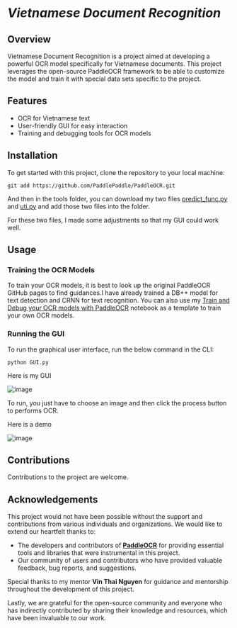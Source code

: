 # **_Vietnamese Document Recognition_**

## Overview
Vietnamese Document Recognition is a project aimed at developing a powerful OCR model specifically for Vietnamese documents. This project leverages the open-source PaddleOCR framework to be able to customize the model and train it with special data sets specific to the project.

## Features
- OCR for Vietnamese text
- User-friendly GUI for easy interaction
- Training and debugging tools for OCR models

## Installation
To get started with this project, clone the repository to your local machine: 
```
git add https://github.com/PaddlePaddle/PaddleOCR.git
```

And then in the tools folder, you can download my two files [predict_func.py](https://github.com/minhhoang2705/Vietnamese-Document-Recognition/blob/main/predict_func.py) and [uti.py](https://github.com/minhhoang2705/Vietnamese-Document-Recognition/blob/main/uti.py) and add those two files into the folder. 

For these two files, I made some adjustments so that my GUI could work well.

## Usage
### Training the OCR Models
To train your OCR models, it is best to look up the original PaddleOCR GitHub pages to find guidances.I have already trained a DB++ model for text detection and CRNN for text recognition. You can also use my [Train and Debug your OCR models with PaddleOCR](https://github.com/minhhoang2705/Vietnamese-Document-Recognition/blob/main/Train_and_Debug_Your_OCR_Models_with_PaddleOCR.ipynb) notebook as a template to train your own OCR models.

### Running the GUI
To run the graphical user interface, run the below command in the CLI:
```
python GUI.py
```
Here is my GUI

![image](https://github.com/minhhoang2705/Vietnamese-Document-Recognition/assets/86783160/f8e0c3cd-c246-4304-9c86-a86b5340efb6)

To run, you just have to choose an image and then click the process button to performs OCR.

Here is a demo

![image](https://github.com/minhhoang2705/Vietnamese-Document-Recognition/assets/86783160/b088748f-c5a2-4f24-af74-4463a0bd4642)

## Contributions
Contributions to the project are welcome.

## Acknowledgements

This project would not have been possible without the support and contributions from various individuals and organizations. We would like to extend our heartfelt thanks to:

- The developers and contributors of **[PaddleOCR](https://github.com/PaddlePaddle/PaddleOCR.git)** for providing essential tools and libraries that were instrumental in this project.
- Our community of users and contributors who have provided valuable feedback, bug reports, and suggestions.

Special thanks to my mentor **Vin Thai Nguyen** for guidance and mentorship throughout the development of this project.

Lastly, we are grateful for the open-source community and everyone who has indirectly contributed by sharing their knowledge and resources, which have been invaluable to our work.


